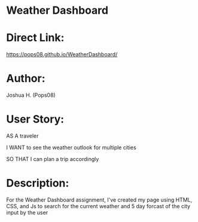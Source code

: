# Weather Dashboard

Direct Link:
======
https://pops08.github.io/WeatherDashboard/

Author:
======
Joshua H. (Pops08)


User Story:
======
AS A traveler

I WANT to see the weather outlook for multiple cities

SO THAT I can plan a trip accordingly


Description:
======
For the Weather Dashboard assignment, I've created my page using HTML, CSS, and Js to search for the current weather and 5 day forcast of the city input by the user
